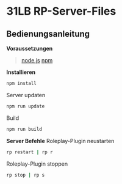 # 31LB RP-Server-Files

## Bedienungsanleitung

**Voraussetzungen**
> [node.js](https://nodejs.org/en/)
> [npm](https://www.npmjs.com/)


**Installieren**
```sh
npm install
```

Server updaten
```sh
npm run update
```

Build
```sh
npm run build
```

**Server Befehle**
Roleplay-Plugin neustarten
```sh
rp restart | rp r
```

Roleplay-Plugin stoppen
```sh
rp stop | rp s
```